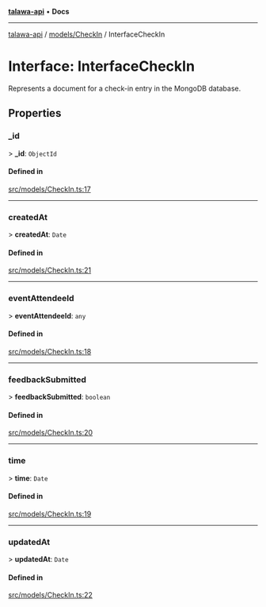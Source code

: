 [**talawa-api**](../../../README.md) • **Docs**

***

[talawa-api](../../../modules.md) / [models/CheckIn](../README.md) / InterfaceCheckIn

# Interface: InterfaceCheckIn

Represents a document for a check-in entry in the MongoDB database.

## Properties

### \_id

\> **\_id**: `ObjectId`

#### Defined in

[src/models/CheckIn.ts:17](https://github.com/PalisadoesFoundation/talawa-api/blob/a87b45a1c490c996c3a8a52e117ecbaa4742ef49/src/models/CheckIn.ts#L17)

***

### createdAt

\> **createdAt**: `Date`

#### Defined in

[src/models/CheckIn.ts:21](https://github.com/PalisadoesFoundation/talawa-api/blob/a87b45a1c490c996c3a8a52e117ecbaa4742ef49/src/models/CheckIn.ts#L21)

***

### eventAttendeeId

\> **eventAttendeeId**: `any`

#### Defined in

[src/models/CheckIn.ts:18](https://github.com/PalisadoesFoundation/talawa-api/blob/a87b45a1c490c996c3a8a52e117ecbaa4742ef49/src/models/CheckIn.ts#L18)

***

### feedbackSubmitted

\> **feedbackSubmitted**: `boolean`

#### Defined in

[src/models/CheckIn.ts:20](https://github.com/PalisadoesFoundation/talawa-api/blob/a87b45a1c490c996c3a8a52e117ecbaa4742ef49/src/models/CheckIn.ts#L20)

***

### time

\> **time**: `Date`

#### Defined in

[src/models/CheckIn.ts:19](https://github.com/PalisadoesFoundation/talawa-api/blob/a87b45a1c490c996c3a8a52e117ecbaa4742ef49/src/models/CheckIn.ts#L19)

***

### updatedAt

\> **updatedAt**: `Date`

#### Defined in

[src/models/CheckIn.ts:22](https://github.com/PalisadoesFoundation/talawa-api/blob/a87b45a1c490c996c3a8a52e117ecbaa4742ef49/src/models/CheckIn.ts#L22)
